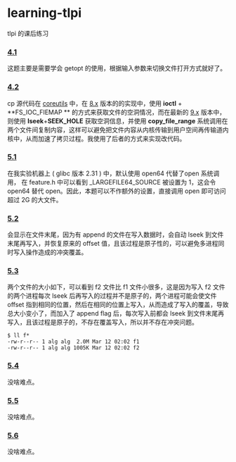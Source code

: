 # learning-tlpi
tlpi 的课后练习



### [4.1](chapter4/4.1.cpp)

这题主要是需要学会 getopt 的使用，根据输入参数来切换文件打开方式就好了。

### [4.2](chapter4/4.2.cpp)

cp 源代码在 [coreutils](https://github.com/coreutils/coreutils)
中，在 [8.x](https://github.com/coreutils/coreutils/blob/v8.32/src/cp.c) 版本的的实现中，使用 **ioctl** + **FS_IOC_FIEMAP
** 的方式来获取文件的空洞情况，而在最新的 [9.x](https://github.com/coreutils/coreutils/blob/v9.0/src/cp.c) 版本中，则使用
**lseek**+**SEEK_HOLE** 获取空洞信息，并使用 **copy_file_range**
系统调用在两个文件间复制内容，这样可以避免把文件内容从内核传输到用户空间再传输道内核中，从而加速了拷贝过程。我使用了后者的方式来实现改代码。

### [5.1](chapter5/5.1.cpp)

在我实验机器上 ( glibc 版本 2.31 ) 中，默认使用 open64 代替了open 系统调用， 在 feature.h 中可以看到 _LARGEFILE64_SOURCE
被设置为 1，这会令 open64 替代 open。因此，本题可以不作额外的设置，直接调用 open 即可访问超过 2G 的大文件。

### [5.2](chapter5/5.2.cpp)

会显示在文件末尾，因为有 append 的文件在写入数据时，会自动 lseek 到文件末尾再写入，并恢复原来的 offset
值，且该过程是原子性的，可以避免多进程同时写入操作造成的冲突覆盖。

### [5.3](chapter5/5.3.cpp)

两个文件的大小如下，可以看到 f2 文件比 f1 文件小很多，这是因为写入 f2 文件的两个进程每次 lseek 后再写入的过程并不是原子的，两个进程可能会使文件
offset 指到相同的位置，然后在相同的位置上写入，从而造成了写入的覆盖，导致总大小变小了，而加入了 append flag 后，每次写入前都会
lseek 到文件末尾再写入，且该过程是原子的，不存在覆盖写入，所以并不存在冲突问题。

```shell
$ ll f*       
-rw-r--r-- 1 alg alg  2.0M Mar 12 02:02 f1
-rw-r--r-- 1 alg alg 1005K Mar 12 02:02 f2
```



### [5.4](chapter5/5.4.cpp)

没啥难点。	



### [5.5](chapter5/5.5.cpp)

没啥难点。	



### [5.6](chapter5/5.6.cpp)

没啥难点。	